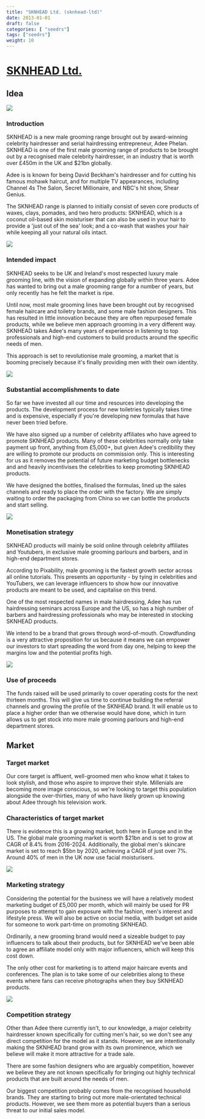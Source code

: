 ```yaml
---
title: "SKNHEAD Ltd. (sknhead-ltd)"
date: 2013-01-01
draft: false
categories: [ "seedrs"]
tags: ["seedrs"]
weight: 10
---
```


# [SKNHEAD Ltd.](https://www.seedrs.com/sknhead-ltd)

## Idea

![](/img/seedrs/uploads/startup/section_image/image/11967/2la1dv7k5p1qsnb89g2divjbnafh5po/Image08_72x-100.jpg?rect=0%2C0%2C600%2C600&w=600&fit=clip&s=e38d60ad15546db09ac7fe786bffb9ce)

### Introduction

SKNHEAD is a new male grooming range brought out by award-winning celebrity hairdresser and serial hairdressing entrepreneur, Adee Phelan. SKNHEAD is one of the first male grooming range of products to be brought out by a recognised male celebrity hairdresser, in an industry that is worth over £450m in the UK and $21bn globally.

Adee is is known for being David Beckham's hairdresser and for cutting his famous mohawk haircut, and for multiple TV appearances, including Channel 4s The Salon, Secret Millionaire, and NBC's hit show, Shear Genius.

The SKNHEAD range is planned to initially consist of seven core products of waxes, clays, pomades, and two hero products: SKNHEAD, which is a coconut oil-based skin moisturiser that can also be used in your hair to provide a 'just out of the sea' look; and a co-wash that washes your hair while keeping all your natural oils intact.

![](/img/seedrs/uploads/startup/section_image/image/11968/j58oiov143g5cuiew3awcrz4hacqu0b/Image09_72x-100.jpg?rect=0%2C0%2C600%2C552&w=600&fit=clip&s=827b16d40134c599d2572b12e1d90335)

### Intended impact

SKNHEAD seeks to be UK and Ireland's most respected luxury male grooming line, with the vision of expanding globally within three years. Adee has wanted to bring out a male grooming range for a number of years, but only recently has he felt the market is ripe.

Until now, most male grooming lines have been brought out by recognised female haircare and toiletry brands, and some male fashion designers. This has resulted in little innovation because they are often repurposed female products, while we believe men approach grooming in a very different way. SKNHEAD takes Adee's many years of experience in listening to top professionals and high-end customers to build products around the specific needs of men.

This approach is set to revolutionise male grooming, a market that is booming precisely because it's finally providing men with their own identity.

![](/img/seedrs/uploads/startup/section_image/image/11970/sz4iqfpaa0aiphdta37eft7bog4498h/Image06_72x-100.jpg?rect=0%2C20%2C600%2C1104&w=600&fit=clip&s=c1f8cdbbab5863de71342f4b965d250c)

### Substantial accomplishments to date

So far we have invested all our time and resources into developing the products. The development process for new toiletries typically takes time and is expensive, especially if you're developing new formulas that have never been tried before.

We have also signed up a number of celebrity affiliates who have agreed to promote SKNHEAD products. Many of these celebrities normally only take payment up front, anything from £5,000+, but given Adee's credibility they are willing to promote our products on commission only. This is interesting for us as it removes the potential of future marketing budget bottlenecks and and heavily incentivises the celebrities to keep promoting SKNHEAD products.

We have designed the bottles, finalised the formulas, lined up the sales channels and ready to place the order with the factory. We are simply waiting to order the packaging from China so we can bottle the products and start selling.

![](/img/seedrs/uploads/startup/section_image/image/11971/avsgr60z2hgqmn6w1nz10ilhxwdbcbb/Image03_72x-100.jpg?rect=0%2C0%2C600%2C530&w=600&fit=clip&s=a11acc2cb52de39dbd8feacbe69b9076)

### Monetisation strategy

SKNHEAD products will mainly be sold online through celebrity affiliates and Youtubers, in exclusive male grooming parlours and barbers, and in high-end department stores.

According to Pixability, male grooming is the fastest growth sector across all online tutorials. This presents an opportunity - by tying in celebrities and YouTubers, we can leverage influencers to show how our innovative products are meant to be used, and capitalise on this trend.

One of the most respected names in male hairdressing, Adee has run hairdressing seminars across Europe and the US, so has a high number of barbers and hairdressing professionals who may be interested in stocking SKNHEAD products.

We intend to be a brand that grows through word-of-mouth. Crowdfunding is a very attractive proposition for us because it means we can empower our investors to start spreading the word from day one, helping to keep the margins low and the potential profits high.

![](/img/seedrs/uploads/startup/section_image/image/11969/i8v2zp7zsbhjvmid9ez7ov28lt8b756/Image10_72x-100.jpg?rect=0%2C28%2C600%2C426&w=600&fit=clip&s=29dc1ab16e5d93668147e84694c96b01)

### Use of proceeds

The funds raised will be used primarily to cover operating costs for the next thirteen months. This will give us time to continue building the referral channels and growing the profile of the SKNHEAD brand. It will enable us to place a higher order than we otherwise would have done, which in turn allows us to get stock into more male grooming parlours and high-end department stores.

## Market

### Target market

Our core target is affluent, well-groomed men who know what it takes to look stylish, and those who aspire to improve their style. Millenials are becoming more image conscious, so we're looking to target this population alongside the over-thirties, many of who have likely grown up knowing about Adee through his television work.

### Characteristics of target market

There is evidence this is a growing market, both here in Europe and in the US. The global male grooming market is worth $21bn and is set to grow at CAGR of 8.4% from 2016-2024. Additionally, the global men's skincare market is set to reach $5bn by 2020, achieving a CAGR of just over 7%. Around 40% of men in the UK now use facial moisturisers.

![](https://seedrs.imgix.net/uploads/startup/section_image/image/11973/9daypxr6pgfmfqlp0y3gexb9euqawmt/Image05_72x-100.jpg?rect=2%2C70%2C598%2C478&w=600&fit=clip&s=1c2b23cde59750baa57846f01b45b3e5)

### Marketing strategy

Considering the potential for the business we will have a relatively modest marketing budget of £5,000 per month, which will mainly be used for PR purposes to attempt to gain exposure with the fashion, men's interest and lifestyle press. We will also be active on social media, with budget set aside for someone to work part-time on promoting SKNHEAD.

Ordinarily, a new grooming brand would need a sizeable budget to pay influencers to talk about their products, but for SKNHEAD we've been able to agree an affiliate model only with major influencers, which will keep this cost down.

The only other cost for marketing is to attend major haircare events and conferences. The plan is to take some of our celebrities along to these events where fans can receive photographs when they buy SKNHEAD products.

![](https://seedrs.imgix.net/uploads/startup/section_image/image/11974/9xyrielaeob4nseucr7hgnwotjwbiqz/Image01_72x-100.jpg?rect=0%2C64%2C600%2C492&w=600&fit=clip&s=b7b5069d50753ad37e44c57a8c8e385b)

### Competition strategy

Other than Adee there currently isn't, to our knowledge, a major celebrity hairdresser known specifically for cutting men's hair, so we don't see any direct competition for the model as it stands. However, we are intentionally making the SKNHEAD brand grow with its own prominence, which we believe will make it more attractive for a trade sale.

There are some fashion designers who are arguably competition, however we believe they are not known specifically for bringing out highly technical products that are built around the needs of men.

Our biggest competition probably comes from the recognised household brands. They are starting to bring out more male-orientated technical products. However, we see them more as potential buyers than a serious threat to our initial sales model.

